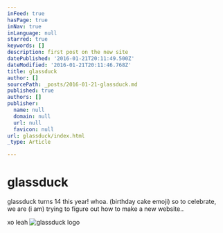 ```yaml
---
inFeed: true
hasPage: true
inNav: true
inLanguage: null
starred: true
keywords: []
description: first post on the new site
datePublished: '2016-01-21T20:11:49.500Z'
dateModified: '2016-01-21T20:11:46.768Z'
title: glassduck
author: []
sourcePath: _posts/2016-01-21-glassduck.md
published: true
authors: []
publisher:
  name: null
  domain: null
  url: null
  favicon: null
url: glassduck/index.html
_type: Article

---
```

# glassduck

glassduck turns 14 this year!  whoa.  (birthday cake emoji)   so to celebrate, we are  (i am) trying to figure out how to make a new website.. 

xo leah
![glassduck logo](https://s3-us-west-2.amazonaws.com/the-grid-img/p/2cfcb2d2197ce9f49d68c522d86114b54f577c07.gif)